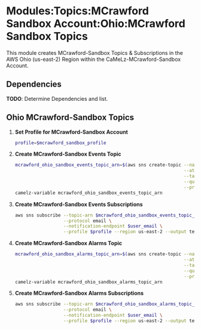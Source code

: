 # Modules:Topics:MCrawford Sandbox Account:Ohio:MCrawford Sandbox Topics

This module creates MCrawford-Sandbox Topics & Subscriptions in the AWS Ohio (us-east-2) Region within the
CaMeLz-MCrawford-Sandbox Account.

## Dependencies

**TODO**: Determine Dependencies and list.

## Ohio MCrawford-Sandbox Topics

1. **Set Profile for MCrawford-Sandbox Account**

    ```bash
    profile=$mcrawford_sandbox_profile
    ```

1. **Create MCrawford-Sandbox Events Topic**

    ```bash
    mcrawford_ohio_sandbox_events_topic_arn=$(aws sns create-topic --name MCrawford-Sandbox-Events \
                                                                   --attributes "DisplayName=MJCX Events" \
                                                                   --tags Key=Name,Value=MCrawford-Sandbox-Events-Topic Key=Company,Value=CaMeLz Key=Environment,Value=Sandbox \
                                                                   --query 'TopicArn' \
                                                                   --profile $profile --region us-east-2 --output text)
    camelz-variable mcrawford_ohio_sandbox_events_topic_arn
    ```

1. **Create MCrawford-Sandbox Events Subscriptions**

    ```bash
    aws sns subscribe --topic-arn $mcrawford_ohio_sandbox_events_topic_arn \
                      --protocol email \
                      --notification-endpoint $user_email \
                      --profile $profile --region us-east-2 --output text
    ```

1. **Create MCrawford-Sandbox Alarms Topic**

    ```bash
    mcrawford_ohio_sandbox_alarms_topic_arn=$(aws sns create-topic --name MCrawford-Sandbox-Alarms \
                                                                   --attributes "DisplayName=MJCX Alarms" \
                                                                   --tags Key=Name,Value=MCrawford-Sandbox-Alarms-Topic Key=Company,Value=CaMeLz Key=Environment,Value=Sandbox \
                                                                   --query 'TopicArn' \
                                                                   --profile $profile --region us-east-2 --output text)
    camelz-variable mcrawford_ohio_sandbox_alarms_topic_arn
    ```

1. **Create MCrawford-Sandbox Alarms Subscriptions**

    ```bash
    aws sns subscribe --topic-arn $mcrawford_ohio_sandbox_alarms_topic_arn \
                      --protocol email \
                      --notification-endpoint $user_email \
                      --profile $profile --region us-east-2 --output text
    ```
